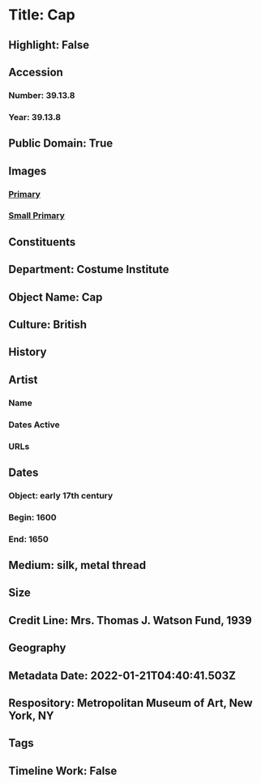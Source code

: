 # Title: Cap
## Highlight: False
## Accession
### Number: 39.13.8
### Year: 39.13.8
## Public Domain: True
## Images
### [Primary](https://images.metmuseum.org/CRDImages/ci/original/39.13.8.jpg)
### [Small Primary](https://images.metmuseum.org/CRDImages/ci/web-large/39.13.8.jpg)
## Constituents
## Department: Costume Institute
## Object Name: Cap
## Culture: British
## History
## Artist
### Name
### Dates Active
### URLs
## Dates
### Object: early 17th century
### Begin: 1600
### End: 1650
## Medium: silk, metal thread
## Size
## Credit Line: Mrs. Thomas J. Watson Fund, 1939
## Geography
## Metadata Date: 2022-01-21T04:40:41.503Z
## Respository: Metropolitan Museum of Art, New York, NY
## Tags
## Timeline Work: False